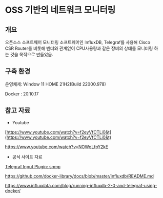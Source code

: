 # OSS 기반의 네트워크 모니터링

##  개요
오픈소스 소프트웨어 모니터링 소프트웨어인 InfluxDB, Telegraf를 사용해 Cisco CSR Router를 비롯해 벤더와 관계없이 CPU사용량과 같은 장비의 상태를 모니터링 하는 것을 목적으로 만들었음.


## 구축 환경
운영체제: Window 11 HOME 21H2(Build 22000.978)

Docker : 20.10.17


## 참고 자료

 - Youtube

[https://www.youtube.com/watch?v=f2eyVfCTLi0&t](https://www.youtube.com/watch?v=f2eyVfCTLi0&t)

https://www.youtube.com/watch?v=NOWoLfpY2kE


 - 공식 사이트 자료
 
[Telegraf Input Plugin: snmp](https://github.com/influxdata/telegraf/tree/release-1.23/plugins/inputs/snmp)

https://github.com/docker-library/docs/blob/master/influxdb/README.md

https://www.influxdata.com/blog/running-influxdb-2-0-and-telegraf-using-docker/

